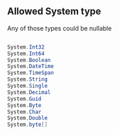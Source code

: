 
## Allowed System type
Any of those types could be nullable
```csharp

System.Int32
System.Int64
System.Boolean
System.DateTime
System.TimeSpan
System.String
System.Single
System.Decimal
System.Guid
System.Byte
System.Char
System.Double
System.byte[]
```
